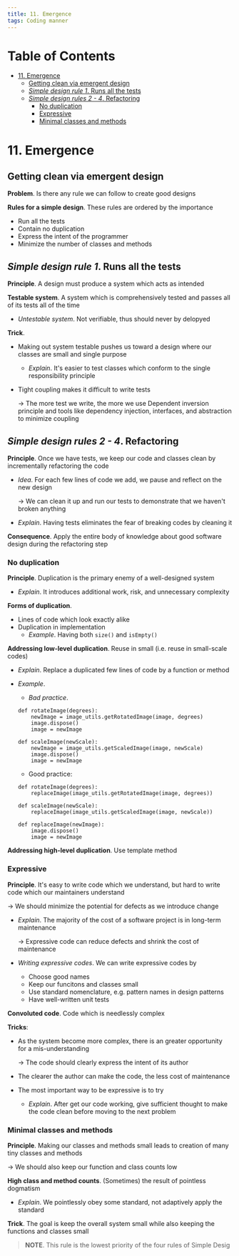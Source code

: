 ```yaml
---
title: 11. Emergence
tags: Coding manner
---
```


<!-- TOC titleSize:1 tabSpaces:2 depthFrom:1 depthTo:6 withLinks:1 updateOnSave:1 orderedList:0 skip:0 title:1 charForUnorderedList:* -->
# Table of Contents
* [11. Emergence](#11-emergence)
  * [Getting clean via emergent design](#getting-clean-via-emergent-design)
  * [*Simple design rule 1*. Runs all the tests](#simple-design-rule-1-runs-all-the-tests)
  * [*Simple design rules 2 - 4*. Refactoring](#simple-design-rules-2---4-refactoring)
    * [No duplication](#no-duplication)
    * [Expressive](#expressive)
    * [Minimal classes and methods](#minimal-classes-and-methods)
<!-- /TOC -->

# 11. Emergence
## Getting clean via emergent design
**Problem**. Is there any rule we can follow to create good designs

**Rules for a simple design**. These rules are ordered by the importance
* Run all the tests
* Contain no duplication
* Express the intent of the programmer
* Minimize the number of classes and methods

## *Simple design rule 1*. Runs all the tests
**Principle**. A design must produce a system which acts as intended

**Testable system**. A system which is comprehensively tested and passes all of its tests all of the time
* *Untestable system*. Not verifiable, thus should never by delopyed

**Trick**.
* Making out system testable pushes us toward a design where our classes are small and single purpose
    * *Explain*. It's easier to test classes which conform to the single responsibility principle
* Tight coupling makes it difficult to write tests

    $\to$ The more test we write, the more we use Dependent inversion principle and tools like dependency injection, interfaces, and abstraction to minimize coupling

## *Simple design rules 2 - 4*. Refactoring
**Principle**. Once we have tests, we keep our code and classes clean by incrementally refactoring the code
* *Idea*. For each few lines of code we add, we pause and reflect on the new design

    $\to$ We can clean it up and run our tests to demonstrate that we haven't broken anything
* *Explain*. Having tests eliminates the fear of breaking codes by cleaning it

**Consequence**. Apply the entire body of knowledge about good software design during the refactoring step

### No duplication
**Principle**. Duplication is the primary enemy of a well-designed system
* *Explain*. It introduces additional work, risk, and unnecessary complexity

**Forms of duplication**.
* Lines of code which look exactly alike
* Duplication in implementation
    * *Example*. Having both `size()` and `isEmpty()`

**Addressing low-level duplication**. Reuse in small (i.e. reuse in small-scale codes)
* *Explain*. Replace a duplicated few lines of code by a function or method
* *Example*.
    * *Bad practice*.

    ```python=
    def rotateImage(degrees):
        newImage = image_utils.getRotatedImage(image, degrees)
        image.dispose()
        image = newImage

    def scaleImage(newScale):
        newImage = image_utils.getScaledImage(image, newScale)
        image.dispose()
        image = newImage
    ```

    * Good practice:

    ```python=
    def rotateImage(degrees):
        replaceImage(image_utils.getRotatedImage(image, degrees))

    def scaleImage(newScale):
        replaceImage(image_utils.getScaledImage(image, newScale))

    def replaceImage(newImage):
        image.dispose()
        image = newImage
    ```

**Addressing high-level duplication**. Use template method

### Expressive
**Principle**. It's easy to write code which we understand, but hard to write code which our maintainers understand

$\to$ We should minimize the potential for defects as we introduce change
* *Explain*. The majority of the cost of a software project is in long-term maintenance

    $\to$ Expressive code can reduce defects and shrink the cost of maintenance
* *Writing expressive codes*. We can write expressive codes by
    * Choose good names
    * Keep our funcitons and classes small
    * Use standard nomenclature, e.g. pattern names in design patterns
    * Have well-written unit tests

**Convoluted code**. Code which is needlessly complex

**Tricks**:
* As the system become more complex, there is an greater opportunity for a mis-understanding

    $\to$ The code should clearly express the intent of its author
* The clearer the author can make the code, the less cost of maintenance
* The most important way to be expressive is to try
    * *Explain*. After get our code working, give sufficient thought to make the code clean before moving to the next problem

### Minimal classes and methods
**Principle**. Making our classes and methods small leads to creation of many tiny classes and methods

$\to$ We should also keep our function and class counts low

**High class and method counts**. (Sometimes) the result of pointless dogmatism
* *Explain*. We pointlessly obey some standard, not adaptively apply the standard

**Trick**. The goal is keep the overall system small while also keeping the functions and classes small

>**NOTE**. This rule is the lowest priority of the four rules of Simple Desig
